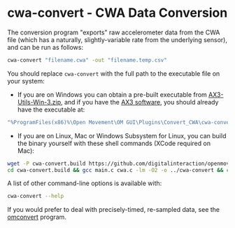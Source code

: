 ﻿# cwa-convert - CWA Data Conversion

The conversion program "exports" raw accelerometer data from the CWA file 
(which has a naturally, slightly-variable rate from the underlying sensor), 
and can be run as follows:

```bash
cwa-convert "filename.cwa" -out "filename.temp.csv"
```

You should replace `cwa-convert` with the full path to the executable file on your system:

* If you are on Windows you can obtain a pre-built executable from [AX3-Utils-Win-3.zip](https://github.com/digitalinteraction/openmovement/blob/master/Downloads/AX3/AX3-Utils-Win-3.zip?raw=true), 
and if you have the [AX3 software](https://github.com/digitalinteraction/openmovement/wiki/AX3-GUI#downloading-and-installing), you should already have the executable at:

```cmd
"%ProgramFiles(x86)%\Open Movement\OM GUI\Plugins\Convert_CWA\cwa-convert.exe"
```

* If you are on Linux, Mac or Windows Subsystem for Linux, you can build the binary yourself with these shell commands (XCode required on Mac):

```bash
wget -P cwa-convert.build https://github.com/digitalinteraction/openmovement/raw/master/Software/AX3/cwa-convert/c/{main.c,cwa.{c,h}}
cd cwa-convert.build && gcc main.c cwa.c -lm -O2 -o ../cwa-convert && cd -
```


A list of other command-line options is available with:

```bash
cwa-convert --help
```

If you would prefer to deal with precisely-timed, re-sampled data, see the [omconvert](https://github.com/digitalinteraction/openmovement/blob/master/Software/AX3/omconvert/README.md) program.

